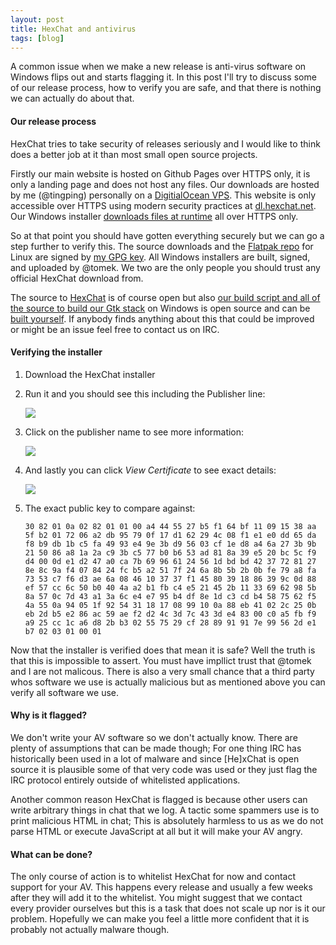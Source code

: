 ```yaml
---
layout: post
title: HexChat and antivirus
tags: [blog]
---
```


A common issue when we make a new release is anti-virus software on Windows flips out and starts flagging it.
In this post I'll try to discuss some of our release process, how to verify you are safe, and that there is
nothing we can actually do about that.

#### Our release process

HexChat tries to take security of releases seriously and I would like to think does a better job at it
than most small open source projects.

Firstly our main website is hosted on Github Pages over HTTPS only, it is only a landing page and
does not host any files. Our downloads are hosted by me (@tingping) personally on a [DigitialOcean VPS](https://m.do.co/c/4ba63fec1971).
This website is only accessible over HTTPS using modern security practices at [dl.hexchat.net](https://dl.hexchat.net).
Our Windows installer [downloads files at runtime](https://github.com/hexchat/hexchat/blob/master/win32/installer/hexchat.iss.tt)
all over HTTPS only.

So at that point you should have gotten everything securely but we can go a step further to verify this. The source downloads
and the [Flatpak repo](https://dl.tingping.se/flatpak/) for Linux are signed by [my GPG key](https://keys.fedoraproject.org/pks/lookup?op=get&search=0xB3C7CE210DE76DFC).
All Windows installers are built, signed, and uploaded by @tomek. We two are the only people you should trust
any official HexChat download from.

The source to [HexChat](https://github.com/hexchat/hexchat) is of course open but also [our build script and all of
the source to build our Gtk stack](https://github.com/hexchat/gtk-win32) on Windows is open source and can be
[built yourself](http://hexchat.readthedocs.io/en/latest/building.html). If anybody finds anything about this that could be
improved or might be an issue feel free to contact us on IRC.

#### Verifying the installer

1. Download the HexChat installer
2. Run it and you should see this including the Publisher line:

   ![](https://i.imgur.com/CIQ7PnC.png)

3. Click on the publisher name to see more information:

   ![](https://i.imgur.com/DLUU2ya.png)

4. And lastly you can click *View Certificate* to see exact details:

   ![](https://i.imgur.com/FI325dx.png)

5. The exact public key to compare against:

   ```30 82 01 0a 02 82 01 01 00 a4 44 55 27 b5 f1 64 bf 11 09 15 38 aa 5f b2 01 72 06 a2 db 95 79 0f 17 d1 62 29 4c 08 f1 e1 e0 dd 65 da f8 b9 db 1b c5 fa 49 93 e4 9e 3b d9 56 03 cf 1e d8 a4 6a 27 3b 9b 21 50 86 a8 1a 2a c9 3b c5 77 b0 b6 53 ad 81 8a 39 e5 20 bc 5c f9 d4 00 0d e1 d2 47 a0 ca 7b 69 96 61 24 56 1d bd bd 42 37 72 81 27 8e 8c 9a f4 07 84 24 fc b5 a2 51 7f 24 6a 8b 5b 2b 0b fe 79 a8 fa 73 53 c7 f6 d3 ae 6a 08 46 10 37 37 f1 45 80 39 18 86 39 9c 0d 88 ef 57 cc 6c 50 b0 40 4a a2 b1 fb c4 e5 21 45 2b 11 33 69 62 98 5b 8a 57 0c 7d 43 a1 3a 6c e4 e7 95 b4 df 8e 1d c3 cd b4 58 75 62 f5 4a 55 0a 94 05 1f 92 54 31 18 17 08 99 10 0a 88 eb 41 02 2c 25 0b eb 2d b5 e2 86 ac 59 ae f2 d2 4c 3d 7c 43 3d e4 83 00 c0 a5 fb f9 a9 25 cc 1c a6 d8 2b b3 02 55 75 29 cf 28 89 91 91 7e 99 56 2d e1 b7 02 03 01 00 01```

Now that the installer is verified does that mean it is safe? Well the truth is that this is impossible to assert.
You must have impllict trust that @tomek and I are not malicous. There is also a very small chance that
a third party whos software we use is actually malicious but as mentioned above you can verify all software
we use.

#### Why is it flagged?

We don't write your AV software so we don't actually know. There are plenty of assumptions that can be made though;
For one thing IRC has historically been used in a lot of malware and since \[He\]xChat is open source it is plausible some
of that very code was used or they just flag the IRC protocol entirely outside of whitelisted applications.

Another common reason HexChat is flagged is because other users can write arbitrary things in chat that we log. A
tactic some spammers use is to print malicious HTML in chat; This is absolutely harmless to us as we do not parse HTML
or execute JavaScript at all but it will make your AV angry.

#### What can be done?

The only course of action is to whitelist HexChat for now and contact support for your AV.
This happens every release and usually a few weeks after they will add it to the whitelist. You might suggest that
we contact every provider ourselves but this is a task that does not scale up nor is it our problem. Hopefully we
can make you feel a little more confident that it is probably not actually malware though.
